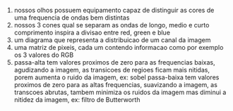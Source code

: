 1. nossos olhos possuem equipamento capaz de distinguir as cores de uma frequencia de ondas bem distintas
2. nossos 3 cones qual se separam as ondas de longo, medio e curto comprimento inspira a divisao entre red, green e blue
3. um diagrama que representa a distribuicao de um canal da imagem
4. uma matriz de pixeis, cada um contendo informacao como por exemplo os 3 valores do RGB
5. passa-alta tem valores proximos de zero para as frequencias baixas, agudizando a imagem, as transicoes de regioes ficam mais nitidas, porem aumenta o ruido da imagem, ex: sobel
passa-baixa tem valores proximos de zero para as altas frequencias, suavizando a imagem, as transcoes abrutas, tambem minimiza os ruidos da imagem mas diminui a nitidez da imagem, ex: filtro de Butterworth